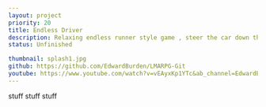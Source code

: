 ```yaml
---
layout: project
priority: 20
title: Endless Driver
description: Relaxing endless runner style game , steer the car down the road avoiding cars and obstacles
status: Unfinished

thumbnail: splash1.jpg
github: https://github.com/EdwardBurden/LMARPG-Git
youtube: https://www.youtube.com/watch?v=vEAyxKp1YTc&ab_channel=EdwardBurden
---
```


stuff stuff stuff